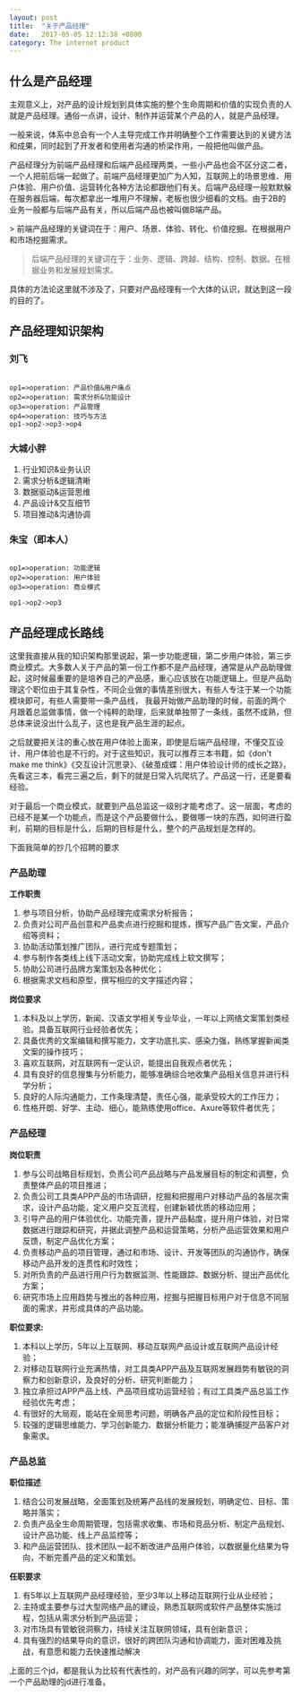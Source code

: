 ```yaml
---
layout: post
title:  "关于产品经理"
date:   2017-05-05 12:12:38 +0800
category: The internet product
---
```


## 什么是产品经理

<p>主观意义上，对产品的设计规划到具体实施的整个生命周期和价值的实现负责的人就是产品经理。通俗一点讲，设计、制作并运营某个产品的人，就是产品经理。</p>
<p>一般来说，体系中总会有一个人主导完成工作并明确整个工作需要达到的关键方法和成果，同时起到了开发者和使用者沟通的桥梁作用，一般把他叫做产品。</p>
<p>产品经理分为前端产品经理和后端产品经理两类，一些小产品也会不区分这二者，一个人把前后端一起做了。前端产品经理更加广为人知，互联网上的场景思维、用户体验、用户价值、运营转化各种方法论都跟他们有关。后端产品经理一般默默躲在服务器后端，每次都拿出一堆用户不理解，老板也很少细看的文档。由于2B的业务一般都与后端产品有关，所以后端产品也被叫做B端产品。</p>
> 前端产品经理的关键词在于：用户、场景、体验、转化、价值挖掘。在根据用户和市场挖掘需求。

>后端产品经理的关键词在于：业务、逻辑、跨越、结构、控制、数据。在根据业务和发展规划需求。

<p>具体的方法论这里就不涉及了，只要对产品经理有一个大体的认识，就达到这一段的目的了。</p>

## 产品经理知识架构

### 刘飞

```flow

op1=>operation: 产品价值&用户痛点
op2=>operation: 需求分析&功能设计
op3=>operation: 产品管理
op4=>operation: 技巧与方法
op1->op2->op3->op4

```

### 大城小胖

1. 行业知识&业务认识
2. 需求分析&逻辑清晰
3. 数据驱动&运营思维
4. 产品设计&交互细节
5. 项目推动&沟通协调

### 朱宝（即本人）

``` flow

op1=>operation: 功能逻辑
op2=>operation: 用户体验
op3=>operation: 商业模式

op1->op2->op3

```

## 产品经理成长路线

<p>这里我直接从我的知识架构那里说起，第一步功能逻辑，第二步用户体验，第三步商业模式。大多数人关于产品的第一份工作都不是产品经理，通常是从产品助理做起，这时候最重要的是培养自己的产品感，重心应该放在功能逻辑上。但是产品助理这个职位由于其复杂性，不同企业做的事情差别很大，有些人专注于某一个功能模块即可，有些人需要带一条产品线，
我最开始做产品助理的时候，前面的两个月跟着总监做事情，做一个纯粹的助理，后来就单独带了一条线，虽然不成熟，但总体来说没出什么乱子，这也是我产品生涯的起点。</p>
<p>之后就要把关注的重心放在用户体验上面来，即使是后端产品经理，不懂交互设计、用户体验也是不行的。对于这些知识，我可以推荐三本书籍，如《don't make me think》《交互设计沉思录》、《破茧成蝶：用户体验设计师的成长之路》，先看这三本，看完三遍之后，剩下的就是日常入坑爬坑了。产品这一行，还是要看经验。</p>
<p>对于最后一个商业模式，就要到产品总监这一级别才能考虑了。这一层面，考虑的已经不是某一个功能点，而是这个产品要做什么，要做哪一块的东西，如何进行盈利，前期的目标是什么，后期的目标是什么，整个的产品规划是怎样的。</p>
<p>下面我简单的抄几个招聘的要求</p>

### 产品助理

**工作职责**
1. 参与项目分析，协助产品经理完成需求分析报告；
2. 负责对公司产品创意和产品卖点进行挖掘和提炼，撰写产品广告文案，产品介绍等资料；
3. 协助活动策划推广团队，进行完成专题策划；
4. 参与制作各类线上线下活动文案，协助完成线上软文撰写；
5. 协助公司进行品牌方案策划及各种优化；
6. 根据需求文档和原型，撰写相应的文字描述内容；

**岗位要求**
1. 本科及以上学历，新闻、汉语文学相关专业毕业，一年以上网络文案策划类经验。具备互联网行业经验者优先；
2. 具备优秀的文案编辑和撰写能力，文字功底扎实、感染力强，熟练掌握新闻类文案的操作技巧；
3. 喜欢互联网，对互联网有一定认识，能提出自我观点者优先；
4. 具有良好的信息搜集与分析能力，能够准确综合地收集产品相关信息并进行科学分析；
5. 良好的人际沟通能力，工作条理清楚，责任心强，能承受较大的工作压力；
6. 性格开朗、好学、主动、细心，能熟练使用office、Axure等软件者优先；



### 产品经理

**岗位职责**

1. 参与公司战略目标规划，负责公司产品战略与产品发展目标的制定和调整，负责整体产品的项目推进；
2. 负责公司工具类APP产品的市场调研，挖掘和把握用户对移动产品的各层次需求，设计产品功能，定义用户交互流程，创建新颖优质的移动应用；
3. 引导产品的用户体验优化、功能完善，提升产品黏度，提升用户体验，对日常数据进行跟踪和研究，并据此调整产品和运营策略，分析产品运营效果和用户反馈，制定产品优化方案；
4. 负责移动产品的项目管理，通过和市场、设计、开发等团队的沟通协作，确保移动产品开发的连贯性和时效性；
5. 对所负责的产品进行用户行为数据监测、性能跟踪、数据分析、提出产品优化方案；
6. 研究市场上应用趋势与推出的各种应用，挖掘与把握目标用户对于信息不同层面的需求，并形成具体的产品功能。

**职位要求:**
1.  本科以上学历，5年以上互联网、移动互联网产品设计或互联网产品设计经验；
2. 对移动互联网行业充满热情，对工具类APP产品及互联网发展趋势有敏锐的洞察力和创新意识，及良好的分析、研究判断能力；
3. 独立承担过APP产品上线、产品项目成功运营经验；有过工具类产品总监工作经验优先考虑；
4. 有很好的大局观，能站在全局思考问题，明确各产品的定位和阶段性目标；
5. 较强的逻辑思维能力、学习创新能力、数据分析能力；能准确捕捉产品客户对象需求。


### 产品总监

**职位描述**

1. 结合公司发展战略，全面策划及统筹产品线的发展规划，明确定位、目标、策略并落实；
2. 负责产品全生命周期管理，包括需求收集、市场和竞品分析、制定产品规划、设计产品功能、线上产品监控等；
3. 和产品运营团队、技术团队一起不断改进产品用户体验，以数据量化结果为导向，不断完善产品的定义和策划。

**任职要求**
1. 有5年以上互联网产品经理经验，至少3年以上移动互联网行业从业经验；
2. 主持或主要参与过大型网络产品的建设，熟悉互联网或软件产品整体实施过程，包括从需求分析到产品运营；
3. 对市场具有管敏锐洞察力，持续关注互联网领域，具有创新意识；
4. 具有强烈的结果导向的意识，很好的跨团队沟通和协调能力，面对困难及挑战，有意愿和能力去快速推动解决

上面的三个jd，都是我认为比较有代表性的，对产品有兴趣的同学，可以先参考第一个产品助理的jd进行准备。
